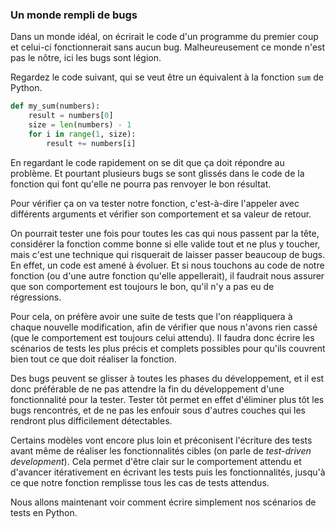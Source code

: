 ### Un monde rempli de bugs

Dans un monde idéal, on écrirait le code d'un programme du premier coup et celui-ci fonctionnerait sans aucun bug.
Malheureusement ce monde n'est pas le nôtre, ici les bugs sont légion.

Regardez le code suivant, qui se veut être un équivalent à la fonction `sum` de Python.

```python
def my_sum(numbers):
    result = numbers[0]
    size = len(numbers) - 1
    for i in range(1, size):
        result += numbers[i]
```

En regardant le code rapidement on se dit que ça doit répondre au problème.
Et pourtant plusieurs bugs se sont glissés dans le code de la fonction qui font qu'elle ne pourra pas renvoyer le bon résultat.

Pour vérifier ça on va tester notre fonction, c'est-à-dire l'appeler avec différents arguments et vérifier son comportement et sa valeur de retour.

On pourrait tester une fois pour toutes les cas qui nous passent par la tête, considérer la fonction comme bonne si elle valide tout et ne plus y toucher, mais c'est une technique qui risquerait de laisser passer beaucoup de bugs.
En effet, un code est amené à évoluer. Et si nous touchons au code de notre fonction (ou d'une autre fonction qu'elle appellerait), il faudrait nous assurer que son comportement est toujours le bon, qu'il n'y a pas eu de régressions.

Pour cela, on préfère avoir une suite de tests que l'on réappliquera à chaque nouvelle modification, afin de vérifier que nous n'avons rien cassé (que le comportement est toujours celui attendu).
Il faudra donc écrire les scénarios de tests les plus précis et complets possibles pour qu'ils couvrent bien tout ce que doit réaliser la fonction.

Des bugs peuvent se glisser à toutes les phases du développement, et il est donc préférable de ne pas attendre la fin du développement d'une fonctionnalité pour la tester.
Tester tôt permet en effet d'éliminer plus tôt les bugs rencontrés, et de ne pas les enfouir sous d'autres couches qui les rendront plus difficilement détectables.

Certains modèles vont encore plus loin et préconisent l'écriture des tests avant même de réaliser les fonctionnalités cibles (on parle de _test-driven development_).
Cela permet d'être clair sur le comportement attendu et d'avancer itérativement en écrivant les tests puis les fonctionnalités, jusqu'à ce que notre fonction remplisse tous les cas de tests attendus.

Nous allons maintenant voir comment écrire simplement nos scénarios de tests en Python.
